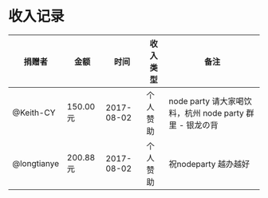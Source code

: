收入记录
===========

| 捐赠者 | 金额 | 时间| 收入类型 | 备注 | 
|-------|-----|----------|--------|-------------------------|
| @Keith-CY | 150.00 元 | 2017-08-02 | 个人赞助 | node party 请大家喝饮料，杭州 node party 群里 - 银龙の背 |
| @longtianye  | 200.88 元  | 2017-08-02 | 个人赞助 | 祝nodeparty 越办越好 |